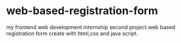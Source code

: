 # web-based-registration-form
my frontend web development internship second project.web based registration form create with html,css and java script.

